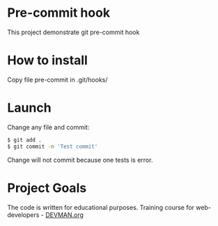 # Pre-commit hook

This project demonstrate git pre-commit hook

# How to install

Copy file pre-commit in .git/hooks/

# Launch

Сhange any file and commit:

```bash
$ git add .
$ git commit -m 'Test commit'
```

Change will not commit because one tests is error. 

# Project Goals

The code is written for educational purposes. Training course for web-developers - [DEVMAN.org](https://devman.org)
